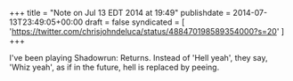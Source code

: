 +++
title = "Note on Jul 13 EDT 2014 at 19:49"
publishdate = 2014-07-13T23:49:05+00:00
draft = false
syndicated = [ 'https://twitter.com/chrisjohndeluca/status/488470198589354000?s=20' ]
+++

I've been playing Shadowrun: Returns. Instead of 'Hell yeah', they say, 'Whiz yeah', as if in the future, hell is replaced by peeing.
